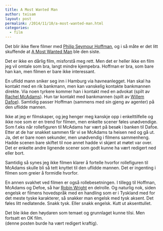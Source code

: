 ```yaml
---
title: A Most Wanted Man
author: teisam
layout: post
permalink: /2014/11/10/a-most-wanted-man.html
categories:
  - film
---
```

Det blir ikke flere filmer med [Philip Seymour Hoffman][1], og i så måte er det litt skuffende at [A Most Wanted Man][2] ble den siste.

Det er ikke en dårlig film, misforstå meg rett. Men det er heller ikke en film jeg vil omtale som bra, langt mindre kjempebra. Hoffman er bra, som bare han kan, men filmen er bare ikke interessant.

En uflidd mann sniker seg inn i Hamburg via havneanlegget. Han skal ha kontakt med en rik bankmann, men kan vanskelig kontakte bankmannen direkte. Via noen tyrkere kommer han i kontakt med en advokat (spilt av [Rachel McAdams][3]). Hun tar kontakt med bankmannen (spilt av [Willem Dafoe][4]). Samtidig passer Hoffman (sammens med sin gjeng av agenter) på den uflidde mannen.

Ikke at jeg er filmskaper, og jeg henger meg kanskje opp i enkelttilfelle og ikke noe som er en trend for filmen, men enkelte scener føles unødvendige. Som f.eks når rollefiguren til McAdams har vært på besøk i banken til Dafoe. Etter at de har snakket sammen får vi se McAdams ta heisen ned og gå ut. Ja, det er bare noen sekunder, men unødvendig i filmens sammenheng. Hadde scenen bare skiftet til noe annet hadde vi skjønt at møtet var over. Det er enkelte andre lignende scener som godt kunne ha vært redigert ned eller bort.

Samtidig så synes jeg ikke filmen klarer å fortelle hvorfor rollefiguren til McAdams skulle bli så tett knyttet til den uflidde mannen. Det er ingenting i filmen som greier å formidle hvorfor.

En annen svakhet ved filmen er også rollebesetningen. I tillegg til Hoffman, McAdams og Defoe, så har [Robin Wright][5] en delrolle. Og naturlig nok, siden engelsk er filmens hovedspråk med en handling som er i Tyskland med for det meste tyske karakterer, så snakker man engelsk med tysk aksent. Det føles litt nedlatende. Snakk tysk. Eller snakk engelsk. Kutt ut aksenttullet.

Det ble ikke den høydaren som temaet og grunnlaget kunne tilsi. Men fortsatt en OK film.  
(denne posten burde ha vært redigert kraftig).

 [1]: http://www.imdb.com/name/nm0000450/?ref_=tt_cl_t2
 [2]: http://www.imdb.com/title/tt1972571/?ref_=fn_al_tt_1
 [3]: http://www.imdb.com/name/nm1046097/?ref_=fn_al_nm_1
 [4]: http://www.imdb.com/name/nm0000353/?ref_=fn_al_nm_1
 [5]: http://www.imdb.com/name/nm0000705/?ref_=fn_al_nm_1
